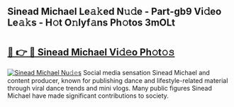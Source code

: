 ## Sinead Michael Le𝚊𝚔ed N𝚞𝚍e - Part-gb9 Vi𝚍eo Le𝚊𝚔s - H𝚘t O𝚗lyf𝚊ns Ph𝚘tos 3mOLt

# <h2><a href="http://hf0jbv.feru.top/?c=Sinead+Michael">🔗 👉 🔴 Sinead Michael Vi𝚍𝚎o Ph𝚘t𝚘𝚜</a></h2>

[![Sinead Michael Nu𝚍𝚎s](https://i.imgur.com/0TWrTi3.gif)](http://hf0jbv.feru.top/?c=Sinead+Michael)
Social media sensation Sinead Michael and content producer, known for publishing dance and lifestyle-related material through viral dance trends and mini vlogs. Many public figures Sinead Michael have made significant contributions to society. 

